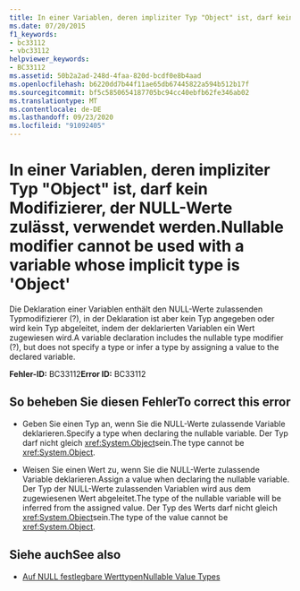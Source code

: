 ```yaml
---
title: In einer Variablen, deren impliziter Typ "Object" ist, darf kein Modifizierer, der NULL-Werte zulässt, verwendet werden.
ms.date: 07/20/2015
f1_keywords:
- bc33112
- vbc33112
helpviewer_keywords:
- BC33112
ms.assetid: 50b2a2ad-248d-4faa-820d-bcdf0e8b4aad
ms.openlocfilehash: b6220dd7b44f11ae65db67445822a594b512b17f
ms.sourcegitcommit: bf5c5850654187705bc94cc40ebfb62fe346ab02
ms.translationtype: MT
ms.contentlocale: de-DE
ms.lasthandoff: 09/23/2020
ms.locfileid: "91092405"
---
```

# <a name="nullable-modifier-cannot-be-used-with-a-variable-whose-implicit-type-is-object"></a><span data-ttu-id="4aba3-102">In einer Variablen, deren impliziter Typ "Object" ist, darf kein Modifizierer, der NULL-Werte zulässt, verwendet werden.</span><span class="sxs-lookup"><span data-stu-id="4aba3-102">Nullable modifier cannot be used with a variable whose implicit type is 'Object'</span></span>

<span data-ttu-id="4aba3-103">Die Deklaration einer Variablen enthält den NULL-Werte zulassenden Typmodifizierer (?), in der Deklaration ist aber kein Typ angegeben oder wird kein Typ abgeleitet, indem der deklarierten Variablen ein Wert zugewiesen wird.</span><span class="sxs-lookup"><span data-stu-id="4aba3-103">A variable declaration includes the nullable type modifier (?), but does not specify a type or infer a type by assigning a value to the declared variable.</span></span>  
  
 <span data-ttu-id="4aba3-104">**Fehler-ID:** BC33112</span><span class="sxs-lookup"><span data-stu-id="4aba3-104">**Error ID:** BC33112</span></span>  
  
## <a name="to-correct-this-error"></a><span data-ttu-id="4aba3-105">So beheben Sie diesen Fehler</span><span class="sxs-lookup"><span data-stu-id="4aba3-105">To correct this error</span></span>  
  
- <span data-ttu-id="4aba3-106">Geben Sie einen Typ an, wenn Sie die NULL-Werte zulassende Variable deklarieren.</span><span class="sxs-lookup"><span data-stu-id="4aba3-106">Specify a type when declaring the nullable variable.</span></span> <span data-ttu-id="4aba3-107">Der Typ darf nicht gleich <xref:System.Object>sein.</span><span class="sxs-lookup"><span data-stu-id="4aba3-107">The type cannot be <xref:System.Object>.</span></span>  
  
- <span data-ttu-id="4aba3-108">Weisen Sie einen Wert zu, wenn Sie die NULL-Werte zulassende Variable deklarieren.</span><span class="sxs-lookup"><span data-stu-id="4aba3-108">Assign a value when declaring the nullable variable.</span></span> <span data-ttu-id="4aba3-109">Der Typ der NULL-Werte zulassenden Variablen wird aus dem zugewiesenen Wert abgeleitet.</span><span class="sxs-lookup"><span data-stu-id="4aba3-109">The type of the nullable variable will be inferred from the assigned value.</span></span> <span data-ttu-id="4aba3-110">Der Typ des Werts darf nicht gleich <xref:System.Object>sein.</span><span class="sxs-lookup"><span data-stu-id="4aba3-110">The type of the value cannot be <xref:System.Object>.</span></span>  
  
## <a name="see-also"></a><span data-ttu-id="4aba3-111">Siehe auch</span><span class="sxs-lookup"><span data-stu-id="4aba3-111">See also</span></span>

- [<span data-ttu-id="4aba3-112">Auf NULL festlegbare Werttypen</span><span class="sxs-lookup"><span data-stu-id="4aba3-112">Nullable Value Types</span></span>](../programming-guide/language-features/data-types/nullable-value-types.md)
